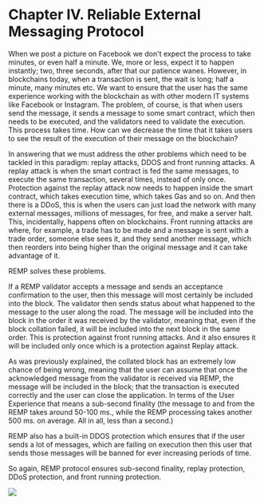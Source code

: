 # Chapter IV. Reliable External Messaging Protocol

When we post a picture on Facebook we don't expect the process to take minutes, or even half a minute. We, more or less, expect it to happen instantly; two, three seconds, after that our patience wanes. However, in blockchains today, when a transaction is sent, the wait is long; half a minute, many minutes etc. We want to ensure that the user has the same experience working with the blockchain as with other modern IT systems like Facebook or Instagram. The problem, of course, is that when users send the message, it sends a message to some smart contract, which then needs to be executed, and the validators need to validate the execution. This process takes time. How can we decrease the time that it takes users to see the result of the execution of their message on the blockchain?

In answering that we must address the other problems which need to be tackled in this paradigm: replay attacks, DDOS and front running attacks. A replay attack is when the smart contract is fed the same messages, to execute the same transaction, several times, instead of only once. Protection against the replay attack now needs to happen inside the smart contract, which takes execution time, which takes Gas and so on. And then there is a DDoS, this is when the users can just load the network with many external messages, millions of messages, for free, and make a server halt. This, incidentally, happens often on blockchains. Front running attacks are where, for example, a trade has to be made and a message is sent with a trade order, someone else sees it, and they send another message, which then reorders into being higher than the original message and it can take advantage of it.

REMP solves these problems.

If a REMP validator accepts a message and sends an acceptance confirmation to the user, then this message will most certainly be included into the block. The validator then sends status about what happened to the message to the user along the road. The message will be included into the block in the order it was received by the validator, meaning that, even if the block collation failed, it will be included into the next block in the same order. This is protection against front running attacks. And it also ensures it will be included only once which is a protection against Replay attack.&#x20;

As was previously explained, the collated block has an extremely low chance of being wrong, meaning that the user can assume that once the acknowledged message from the validator is received via REMP, the message will be included in the block; that the transaction is executed correctly and the user can close the application. In terms of the User Experience that means a sub-second finality (the message to and from the REMP takes around 50-100 ms., while the REMP processing takes another 500 ms. on average. All in all, less than a second.)

REMP also has a built-in DDOS protection which ensures that if the user sends a lot of messages, which are failing on execution then this user that sends those messages will be banned for ever increasing periods of time.

So again, REMP protocol ensures sub-second finality, replay protection, DDoS protection, and front running protection.

![](https://lh3.googleusercontent.com/2QVTxbHiwM4-4ey3tqyUtrcAD40oC3tyNzyWvW0RVLO-reZ-Q4IyI1Em10Ath2SYsxIA2z7\_yuyK55wKDyNZtkWQ\_HezGJtcjLzASo9oDO5lmaHlaSwW788p1k2JCos5v9l0-9-k)
